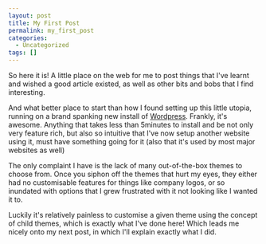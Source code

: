 ```yaml
---
layout: post
title: My First Post
permalink: my_first_post
categories:
  - Uncategorized
tags: []
---
```


So here it is! A little place on the web for me to post things that I've learnt and wished a good article existed, as well as other bits and bobs that I find interesting.

And what better place to start than how I found setting up this little utopia, running on a brand spanking new install of [Wordpress](http://www.wordpress.org). Frankly, it's awesome. Anything that takes less than 5minutes to install and be not only very feature rich, but also so intuitive that I've now setup another website using it, must have something going for it (also that it's used by most major websites as well)

The only complaint I have is the lack of many out-of-the-box themes to choose from. Once you siphon off the themes that hurt my eyes, they either had no customisable features for things like company logos, or so inundated with options that I grew frustrated with it not looking like I wanted it to.

Luckily it's relatively painless to customise a given theme using the concept of child themes, which is exactly what I've done here! Which leads me nicely onto my next post, in which I'll explain exactly what I did.
